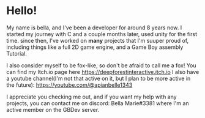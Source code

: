 # Hello! 

My name is bella, and I've been a developer for around 8 years now. I started my journey with C and a couple months later, used unity for the first time. since then, I've worked on **many** projects that I'm suuper proud of, including things like a full 2D game engine, and a Game Boy assembly Tutorial.

I also consider myself to be fox-like, so don't be afraid to call me a fox!
You can find my Itch.io page here https://deepforestinteractive.itch.io
I also have a youtube channel(I'm not that active on it, but I plan to be more active in the future): https://youtube.com/@apianbelle1343

I appreciate you checking me out, and if you want my help with any projects, you can contact me on discord: Bella Marie#3381
where I'm an active member on the GBDev server.